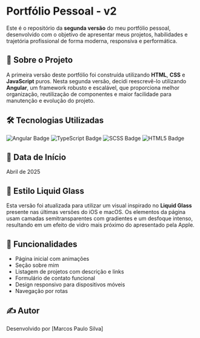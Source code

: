 # Portfólio Pessoal - v2

Este é o repositório da **segunda versão** do meu portfólio pessoal, desenvolvido com o objetivo de apresentar meus projetos, habilidades e trajetória profissional de forma moderna, responsiva e performática.

## 📌 Sobre o Projeto

A primeira versão deste portfólio foi construída utilizando **HTML**, **CSS** e **JavaScript** puros. Nesta segunda versão, decidi reescrevê-lo utilizando **Angular**, um framework robusto e escalável, que proporciona melhor organização, reutilização de componentes e maior facilidade para manutenção e evolução do projeto.

## 🛠️ Tecnologias Utilizadas

<p>
  <img src="https://img.shields.io/badge/Angular-DD0031?style=for-the-badge&logo=angular&logoColor=white" alt="Angular Badge"/>
  <img src="https://img.shields.io/badge/TypeScript-3178C6?style=for-the-badge&logo=typescript&logoColor=white" alt="TypeScript Badge"/>
  <img src="https://img.shields.io/badge/SCSS-CC6699?style=for-the-badge&logo=sass&logoColor=white" alt="SCSS Badge"/>
  <img src="https://img.shields.io/badge/HTML5-E34F26?style=for-the-badge&logo=html5&logoColor=white" alt="HTML5 Badge"/>
</p>

## 📅 Data de Início

Abril de 2025

## 💎 Estilo Liquid Glass

Esta versão foi atualizada para utilizar um visual inspirado no **Liquid Glass**
presente nas últimas versões do iOS e macOS. Os elementos da página usam
camadas semitransparentes com gradientes e um desfoque intenso, resultando em
um efeito de vidro mais próximo do apresentado pela Apple.

## 🚀 Funcionalidades

- Página inicial com animações
- Seção sobre mim
- Listagem de projetos com descrição e links
- Formulário de contato funcional
- Design responsivo para dispositivos móveis
- Navegação por rotas

## ✍️ Autor

Desenvolvido por [Marcos Paulo Silva]